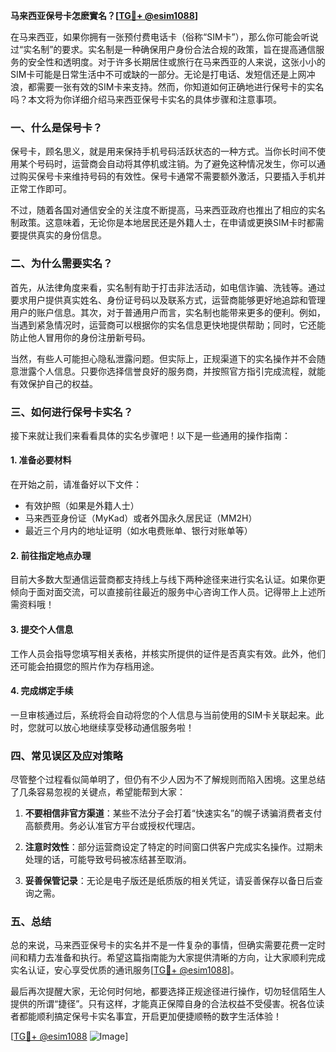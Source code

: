**马来西亚保号卡怎麽實名？[[TG💪+ @esim1088](https://t.me/s/esim1088)]**

在马来西亚，如果你拥有一张预付费电话卡（俗称“SIM卡”），那么你可能会听说过“实名制”的要求。实名制是一种确保用户身份合法合规的政策，旨在提高通信服务的安全性和透明度。对于许多长期居住或旅行在马来西亚的人来说，这张小小的SIM卡可能是日常生活中不可或缺的一部分。无论是打电话、发短信还是上网冲浪，都需要一张有效的SIM卡来支持。然而，你知道如何正确地进行保号卡的实名吗？本文将为你详细介绍马来西亚保号卡实名的具体步骤和注意事项。

### 一、什么是保号卡？

保号卡，顾名思义，就是用来保持手机号码活跃状态的一种方式。当你长时间不使用某个号码时，运营商会自动将其停机或注销。为了避免这种情况发生，你可以通过购买保号卡来维持号码的有效性。保号卡通常不需要额外激活，只要插入手机并正常工作即可。

不过，随着各国对通信安全的关注度不断提高，马来西亚政府也推出了相应的实名制政策。这意味着，无论你是本地居民还是外籍人士，在申请或更换SIM卡时都需要提供真实的身份信息。

### 二、为什么需要实名？

首先，从法律角度来看，实名制有助于打击非法活动，如电信诈骗、洗钱等。通过要求用户提供真实姓名、身份证号码以及联系方式，运营商能够更好地追踪和管理用户的账户信息。其次，对于普通用户而言，实名制也能带来更多的便利。例如，当遇到紧急情况时，运营商可以根据你的实名信息更快地提供帮助；同时，它还能防止他人冒用你的身份注册新号码。

当然，有些人可能担心隐私泄露问题。但实际上，正规渠道下的实名操作并不会随意泄露个人信息。只要你选择信誉良好的服务商，并按照官方指引完成流程，就能有效保护自己的权益。

### 三、如何进行保号卡实名？

接下来就让我们来看看具体的实名步骤吧！以下是一些通用的操作指南：

#### 1. 准备必要材料
在开始之前，请准备好以下文件：
- 有效护照（如果是外籍人士）
- 马来西亚身份证（MyKad）或者外国永久居民证（MM2H）
- 最近三个月内的地址证明（如水电费账单、银行对账单等）

#### 2. 前往指定地点办理
目前大多数大型通信运营商都支持线上与线下两种途径来进行实名认证。如果你更倾向于面对面交流，可以直接前往最近的服务中心咨询工作人员。记得带上上述所需资料哦！

#### 3. 提交个人信息
工作人员会指导您填写相关表格，并核实所提供的证件是否真实有效。此外，他们还可能会拍摄您的照片作为存档用途。

#### 4. 完成绑定手续
一旦审核通过后，系统将会自动将您的个人信息与当前使用的SIM卡关联起来。此时，您就可以放心地继续享受移动通信服务啦！

### 四、常见误区及应对策略

尽管整个过程看似简单明了，但仍有不少人因为不了解规则而陷入困境。这里总结了几条容易忽视的关键点，希望能帮到大家：

1. **不要相信非官方渠道**：某些不法分子会打着“快速实名”的幌子诱骗消费者支付高额费用。务必认准官方平台或授权代理店。
   
2. **注意时效性**：部分运营商设定了特定的时间窗口供客户完成实名操作。过期未处理的话，可能导致号码被冻结甚至取消。

3. **妥善保管记录**：无论是电子版还是纸质版的相关凭证，请妥善保存以备日后查询之需。

### 五、总结

总的来说，马来西亚保号卡的实名并不是一件复杂的事情，但确实需要花费一定时间和精力去准备和执行。希望这篇指南能为大家提供清晰的方向，让大家顺利完成实名认证，安心享受优质的通讯服务[[TG💪+ @esim1088](https://t.me/s/esim1088)]。

最后再次提醒大家，无论何时何地，都要选择正规途径进行操作，切勿轻信陌生人提供的所谓“捷径”。只有这样，才能真正保障自身的合法权益不受侵害。祝各位读者都能顺利搞定保号卡实名事宜，开启更加便捷顺畅的数字生活体验！

[[TG💪+ @esim1088](https://t.me/s/esim1088) ![Image](https://i.postimg.cc/4NQfJmqS/Snipaste-2025-05-13-00-14-12.png)]